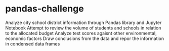 # pandas-challenge
Analyze city school district information through Pandas library and Jupyter Notebook
Attempt to review the volume of students and schools in relation to the allocated budget
Analyze test scores agaisnt other environmental, economic factors
Draw conclusions from the data and repor the information in condensed data frames
